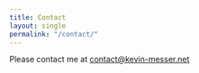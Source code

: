 ```yaml
---
title: Contact
layout: single
permalink: "/contact/"
---
```


Please contact me at contact@kevin-messer.net